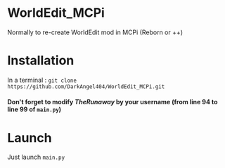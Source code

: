 # WorldEdit_MCPi

Normally to re-create WorldEdit mod in MCPi (Reborn or ++)

# Installation

In a terminal :
`git clone https://github.com/DarkAngel404/WorldEdit_MCPi.git`

#### Don't forget to modify *TheRunaway* by your username (from line 94 to line 99 of `main.py`)

# Launch

Just launch `main.py`
